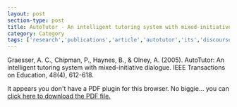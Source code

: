 ```yaml
---
layout: post
section-type: post
title: AutoTutor - An intelligent tutoring system with mixed-initiative dialogue
category: Category
tags: ['research','publications','article','autotutor','its','discourse','nlp','semantics','education-research']
---
```

Graesser, A. C., Chipman, P., Haynes, B., & Olney, A. (2005). AutoTutor: An intelligent tutoring system with mixed-initiative dialogue. IEEE Transactions on Education, 48(4), 612-618. 

<object data="https://umdrive.memphis.edu/aolney/public/publications/AutoTutor%20An%20intelligent%20tutoring%20system%20with%20mixed-initiative%20dialogue.pdf" type="application/pdf" width="100%" height="600px">
 
  <p>It appears you don't have a PDF plugin for this browser.
  No biggie... you can <a href="https://umdrive.memphis.edu/aolney/public/publications/AutoTutor%20An%20intelligent%20tutoring%20system%20with%20mixed-initiative%20dialogue.pdf">click here to
  download the PDF file.</a></p>
  
</object>
